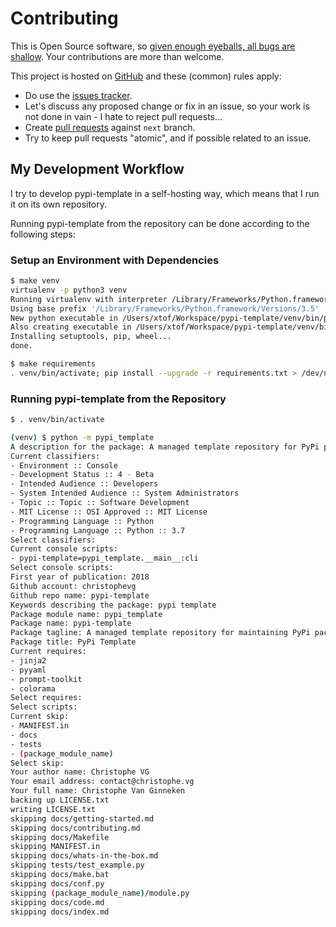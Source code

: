 # Contributing

This is Open Source software, so [given enough eyeballs, all bugs are shallow](https://en.wikipedia.org/wiki/Linus%27s_Law). Your contributions are more than welcome.

This project is hosted on [GitHub](https://githhub.com/christophevg/pypi-template) and these (common) rules apply:

* Do use the [issues tracker](https://githhub.com/christophevg/pypi-template/issues).
* Let's discuss any proposed change or fix in an issue, so your work is not done in vain - I hate to reject pull requests...
* Create [pull requests](https://githhub.com/christophevg/pypi-template/pulls) against `next` branch.
* Try to keep pull requests "atomic", and if possible related to an issue.

## My Development Workflow

I try to develop pypi-template in a self-hosting way, which means that I run it on its own repository.

Running pypi-template from the repository can be done according to the following steps:

### Setup an Environment with Dependencies

```bash
$ make venv
virtualenv -p python3 venv
Running virtualenv with interpreter /Library/Frameworks/Python.framework/Versions/3.5/bin/python3
Using base prefix '/Library/Frameworks/Python.framework/Versions/3.5'
New python executable in /Users/xtof/Workspace/pypi-template/venv/bin/python3
Also creating executable in /Users/xtof/Workspace/pypi-template/venv/bin/python
Installing setuptools, pip, wheel...
done.

$ make requirements
. venv/bin/activate; pip install --upgrade -r requirements.txt > /dev/null 
```

### Running pypi-template from the Repository

```bash
$ . venv/bin/activate

(venv) $ python -m pypi_template
A description for the package: A managed template repository for PyPi packages
Current classifiers:
- Environment :: Console
- Development Status :: 4 - Beta
- Intended Audience :: Developers
- System Intended Audience :: System Administrators
- Topic :: Topic :: Software Development
- MIT License :: OSI Approved :: MIT License
- Programming Language :: Python
- Programming Language :: Python :: 3.7
Select classifiers:
Current console scripts:
- pypi-template=pypi_template.__main__:cli
Select console scripts:
First year of publication: 2018
Github account: christophevg
Github repo name: pypi-template
Keywords describing the package: pypi template
Package module name: pypi_template
Package name: pypi-template
Package tagline: A managed template repository for maintaining PyPi packages
Package title: PyPi Template
Current requires:
- jinja2
- pyyaml
- prompt-toolkit
- colorama
Select requires:
Select scripts:
Current skip:
- MANIFEST.in
- docs
- tests
- (package_module_name)
Select skip:
Your author name: Christophe VG
Your email address: contact@christophe.vg
Your full name: Christophe Van Ginneken
backing up LICENSE.txt
writing LICENSE.txt
skipping docs/getting-started.md
skipping docs/contributing.md
skipping docs/Makefile
skipping MANIFEST.in
skipping docs/whats-in-the-box.md
skipping tests/test_example.py
skipping docs/make.bat
skipping docs/conf.py
skipping (package_module_name)/module.py
skipping docs/code.md
skipping docs/index.md
```
